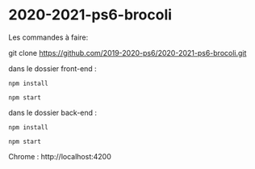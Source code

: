 # 2020-2021-ps6-brocoli

Les commandes à faire:

git clone https://github.com/2019-2020-ps6/2020-2021-ps6-brocoli.git

dans le dossier front-end : 

    npm install
    
    npm start

dans le dossier back-end : 

    npm install
    
    npm start
    
    
Chrome : http://localhost:4200
